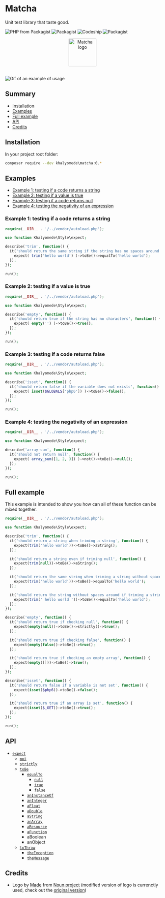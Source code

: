 # Matcha

Unit test library that taste good.

![PHP from Packagist](https://img.shields.io/packagist/php-v/khalyomede/matcha.svg)
![Packagist](https://img.shields.io/packagist/v/khalyomede/matcha.svg)
![Codeship](https://img.shields.io/codeship/dc9adee0-9b4e-0136-cc78-3a6df96c6020.svg)
![Packagist](https://img.shields.io/packagist/l/khalyomede/matcha.svg)

<div style="text-align: center;">
    <img style="margin-left: auto; margin-right: auto;" src="https://user-images.githubusercontent.com/15908747/41511668-c68e330e-727b-11e8-89b6-c18d2d07af18.png" alt="Matcha logo" height="90px" />
</div>

<br />

![Gif of an example of usage](https://image.ibb.co/ggphNK/ice_video_20180915_004002_edit_0_3.gif)

## Summary

- [Installation](#installation)
- [Examples](#examples)
- [Full example](#full-example)
- [API](api)
- [Credits](#credits)

## Installation

In your project root folder:

```bash
composer require --dev khalyomede\matcha:0.*
```

## Examples

- [Example 1: testing if a code returns a string](#example-1-testing-if-a-code-returns-a-string)
- [Example 2: testing if a value is true](#example-2-testing-if-a-code-returns-true)
- [Example 3: testing if a code returns null](#example-3-testing-if-a-code-returns-null)
- [Example 4: testing the negativity of an expression](#example-4-testing-the-negativity-of-an-expression)

### Example 1: testing if a code returns a string

```php
require(__DIR__ . '/../vendor/autoload.php');

use function Khalyomede\Style\expect;

describe('trim', function() {
  it('should return the same string if the string has no spaces around', function() {
    expect( trim('hello world') )->toBe()->equalTo('hello world');
  });
});

run();
```

### Example 2: testing if a value is true

```php
require(__DIR__ . '/../vendor/autoload.php');

use function Khalyomede\Style\expect;

describe('empty', function() {
  it('should return true if the string has no characters', function() {
    expect( empty('') )->toBe()->true();
  });
});

run();
```

### Example 3: testing if a code returns false

```php
require(__DIR__ . '/../vendor/autoload.php');

use function Khalyomede\Style\expect;

describe('isset', function() {
  it('should return false if the variable does not exists', function() {
    expect( isset($GLOBALS['php6']) )->toBe()->false();
  });
});

run();
```

### Example 4: testing the negativity of an expression

```php
require(__DIR__ . '/../vendor/autoload.php');

use function Khalyomede\Style\expect;

describe('array-sum', function() {
  it('should not return null', function() {
    expect( array_sum([1, 2, 3]) )->not()->toBe()->null();
  });
});

run();
```

## Full example

This example is intended to show you how can all of these function can be mixed together.

```php
require(__DIR__ . '/../vendor/autoload.php');

use function Khalyomede\Style\expect;

describe('trim', function() {
  it('should return a string when triming a string', function() {
    expect(trim('hello world'))->toBe()->aString();
  });

  it('should return a string even if triming null', function() {
    expect(trim(null))->toBe()->aString();
  });

  it('should return the same string when triming a string without spaces around', function() {
    expect(trim('hello world'))->toBe()->equalTo('hello world');
  });

  it('should return the string without spaces around if triming a string with spaces around', function() {
    expect(trim(' hello world '))->toBe()->equalTo('hello world');
  });
});

describe('empty', function() {
  it('should return true if checking null', function() {
    expect(empty(null))->toBe()->strictly()->true();
  });

  it('should return true if checking false', function() {
    expect(empty(false))->toBe()->true();
  });

  it('should return true if checking an empty array', function() {
    expect(empty([]))->toBe()->true();
  });
});

describe('isset', function() {
  it('should return false if a variable is not set', function() {
    expect(isset($php6))->toBe()->false();
  });

  it('should return true if an array is set', function() {
    expect(isset($_GET))->toBe()->true();
  });
});

run();
```

## API

- [`expect`](#expect)
  - [`not`](#not)
  - [`strictly`](#strictly)
  - [`toBe`](#tobe)
    - [`equalTo`](#equalto)
      - [`null`](#null)
      - [`true`](#true)
      - [`false`](#false)
    - [`anInstanceOf`](#anInstanceOf)
    - [`anInteger`](#anInteger)
    - [`aFloat`](#aFloat)
    - [`aDouble`](#aDouble)
    - [`aString`](#aString)
    - [`anArray`](#anArray)
    - [`aResource`](#aResource)
    - [`aFunction`](#aFunction)
    - aBoolean
    - anObject
  - [`toThrow`](#toThrow)
    - [`theException`](#theException)
    - [`theMessage`](#theMessage)

## Credits

- Logo by [Made](https://thenounproject.com/made.somewhere/) from [Noun project](https://thenounproject.com/) (modified version of logo is currenctly used, check out the [original version](https://thenounproject.com/term/green-tea/952777/))